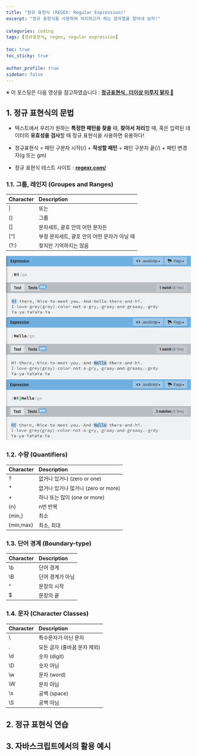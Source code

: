 ```yaml
---
title: "정규 표현식 (REGEX: Regular Expression)"
excerpt: "정규 표현식을 사용하여 처리하고자 하는 문자열을 찾아내 보자!"

categories: coding
tags: [정규표현식, regex, regular expression]

toc: true
toc_sticky: true

author_profile: true
sidebar: false
---
```


※ 이 포스팅은 다음 영상을 참고하였습니다 : [**정규표현식 , 더이상 미루지 말자 🤩**](https://youtu.be/t3M6toIflyQ)

## 1. 정규 표현식의 문법

- 텍스트에서 우리가 원하는 **특정한 패턴을 찾을** 때, **찾아서 처리**할 때, 혹은 입력된 데이터의 **유효성을 검사**할 때 정규 표현식을 사용하면 유용하다!

- 정규표현식 = 패턴 구분자 시작(/) + **작성할 패턴** + 패턴 구분자 끝(/) + 패턴 변경자(g 또는 gm)
<!-- g(global): 매칭되는 다수의 결괏값을 기억 
m(multiline option): 
-->

- 정규 표현식 테스트 사이트 : [**regexr.com/**](https://regexr.com/)

### 1.1. 그룹, 레인지 (Groupes and Ranges)

| Character | Description |
| :--------- | :---------------- | 
| &#124; | 또는 |
| () | 그룹 |
| [] | 문자세트, 괄호 안의 어떤 문자든 |
| [^] | 부정 문자세트, 괄호 안의 어떤 문자가 아닐 때 |
| (?:) | 찾지만 기억하지는 않음 |

![hi](/assets\images\regex\hi.PNG)
![hi](/assets\images\regex\hello.PNG)
![hi](/assets\images\regex\hihello.PNG)

### 1.2. 수량 (Quantifiers)
|Character|Description|
|:---------|:--------------------------------| 
|?|없거나 있거나 (zero or one)|
|*|없거나 있거나 많거나 (zero or more)|
|+|하나 또는 많이 (one or more)|
|{n}|n번 반복|
|{min,}|최소|
|{min,max}|최소, 최대|



### 1.3. 단어 경계 (Boundary-type)
|Character|Description|
|:----------|:----------------| 
|\b|단어 경계|
|\B|단어 경계가 아님|
|^|문장의 시작|
|$|문장의 끝|



### 1.4. 문자 (Character Classes)
|Character|Description|
|:----------|:--------------------------| 
|&#92;|특수문자가 아닌 문자|
|.|모든 글자 (줄바꿈 문자 제외)|
|\d|숫자 (digit)|
|\D|숫자 아님|
|\w|문자 (word)|
|\W|문자 아님|
|\s|공백 (space)|
|\S|공백 아님|



## 2. 정규 표현식 연습

## 3. 자바스크립트에서의 활용 예시

<!-- ### 정규 표현식에서 자주 사용하는 메서드 -->
